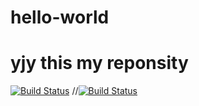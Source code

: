 # hello-world
# yjy  this my reponsity


[![Build Status](https://travis-ci.org/michaelliao/openweixin.svg?branch=master)](https://travis-ci.org/michaelliao/openweixin)
//[![Build Status](https://travis-ci.org/Dreamhiking/hello-world.svg?branch=mybranch1)](https://travis-ci.org/Dreamhiking/hello-world )
